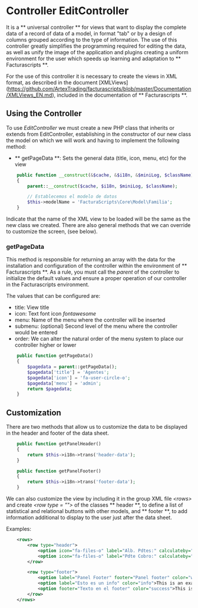 # Controller EditController
It is a ** universal controller ** for views that want to display the complete data of a record
of data of a model, in format "tab" or by a design of columns grouped according to the type of information.
The use of this controller greatly simplifies the programming required for editing the data,
as well as unify the image of the application and plugins creating a uniform environment for the user which speeds up learning
and adaptation to ** Facturascripts **.

For the use of this controller it is necessary to create the views in XML format, as described in the
document [XMLViews] (https://github.com/ArtexTrading/facturascripts/blob/master/Documentation/XMLViews_EN.md), included in the documentation
of ** Facturascripts **.

## Using the Controller
To use _EditController_ we must create a new PHP class that inherits or extends from EditController, establishing in the constructor
of our new class the model on which we will work and having to implement the following method:

* ** getPageData **: Sets the general data (title, icon, menu, etc) for the view

```PHP
    public function __construct(&$cache, &$i18n, &$miniLog, $className)
    {
        parent::__construct($cache, $i18n, $miniLog, $className);

        // Establecemos el modelo de datos
        $this->modelName = 'FacturaScripts\Core\Model\Familia';
    }
```

Indicate that the name of the XML view to be loaded will be the same as the new class we created.
There are also general methods that we can override to customize the screen, (see below).

### getPageData
This method is responsible for returning an array with the data for the installation and configuration of the controller
within the environment of ** Facturascripts **. As a rule, you must call the _parent_ of the controller to initialize the
default values and ensure a proper operation of our controller in the Facturascripts environment.

The values that can be configured are:
* title: View title
* icon: Text font icon _fontawesome_
* menu: Name of the menu where the controller will be inserted
* submenu: (optional) Second level of the menu where the controller would be entered
* order: We can alter the natural order of the menu system to place our controller higher or lower

```PHP
    public function getPageData()
    {
        $pagedata = parent::getPageData();
        $pagedata['title'] = 'Agentes';
        $pagedata['icon'] = 'fa-user-circle-o';
        $pagedata['menu'] = 'admin';
        return $pagedata;
    }
```

## Customization
There are two methods that allow us to customize the data to be displayed in the header and footer of the data sheet.

```PHP
    public function getPanelHeader()
    {
        return $this->i18n->trans('header-data');
    }

    public function getPanelFooter()
    {
        return $this->i18n->trans('footer-data');
    }
```

We can also customize the view by including it in the group XML file
_\<rows\>_ and create _\<row type = ""\>_ of the classes ** header **, to define a list of
statistical and relational buttons with other models, and ** footer **, to add information
additional to display to the user just after the data sheet.

Examples:

```XML
    <rows>
        <row type="header">
            <option icon="fa-files-o" label="Alb. Pdtes:" calculateby="nombre_function" onclick="#url"></option>
            <option icon="fa-files-o" label="Pdte Cobro:" calculateby="nombre_function" onclick="#url"></option>
        </row>        

        <row type="footer">
            <option label="Panel Footer" footer="Panel footer" color="warning">This is an example with header and footer</option>
            <option label="Esto es un info" color="info">This is an example with header and without footer</option>
            <option footer="Texto en el footer" color="success">This is an example without header</option>
        </row>  
    </rows>
```